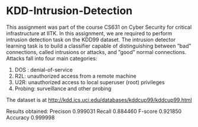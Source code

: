 # KDD-Intrusion-Detection
This assignment was part of the course CS631 on Cyber Security for critical infrastructure at IITK.
In this assignment, we are required to perform intrusion detection task on the
KDD99 dataset. The intrusion detector learning task is to build a classifier capable
of distinguishing between ”bad” connections, called intrusions or attacks, and
”good” normal connections. Attacks fall into four main categories:
1. DOS : denial-of-service
2. R2L: unauthorized access from a remote machine
3. U2R: unauthorized access to local superuser (root) privileges
4. Probing: surveillance and other probing

The dataset is at http://kdd.ics.uci.edu/databases/kddcup99/kddcup99.html

Results obtained:
Precison         0.999031
Recall           0.884460
F-score          0.921850
Accuracy         0.999998
